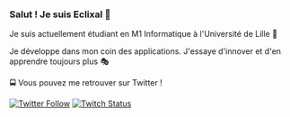 ### Salut ! Je suis Eclixal 👋

Je suis actuellement étudiant en M1 Informatique à l'Université de Lille 👀

Je développe dans mon coin des applications. J'essaye d'innover et d'en apprendre toujours plus 🎭

🚍 Vous pouvez me retrouver sur Twitter !

[![Twitter Follow](https://img.shields.io/twitter/follow/Eclixal?color=%231DA1F2&label=Follow%20me&logo=Twitter&style=for-the-badge)](https://twitter.com/Eclixal) 
[![Twitch Status](https://img.shields.io/twitch/status/Eclixal?style=for-the-badge)](https://www.twitch.tv/eclixal)

